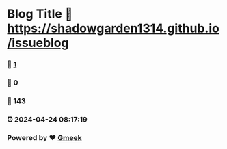 # Blog Title :link: https://shadowgarden1314.github.io/issueblog 
### :page_facing_up: [1](https://shadowgarden1314.github.io/issueblog/tag.html) 
### :speech_balloon: 0 
### :hibiscus: 143 
### :alarm_clock: 2024-04-24 08:17:19 
### Powered by :heart: [Gmeek](https://github.com/Meekdai/Gmeek)

